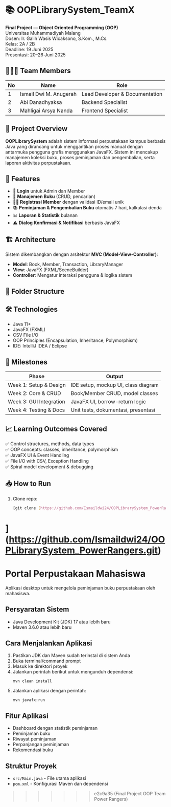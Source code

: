 # 📚 OOPLibrarySystem_TeamX

**Final Project — Object Oriented Programming (OOP)**  
Universitas Muhammadiyah Malang  
Dosen: Ir. Galih Wasis Wicaksono, S.Kom., M.Cs.  
Kelas: 2A / 2B  
Deadline: 19 Juni 2025  
Presentasi: 20–26 Juni 2025

## 👨‍👩‍👦 Team Members

| No | Name                   | Role                     |
|----|------------------------|--------------------------|
| 1  | Ismail Dwi M. Anugerah | Lead Developer & Documentation |
| 2  | Abi Danadhyaksa        | Backend Specialist       |
| 3  | Mahligai Arsya Nanda   | Frontend Specialist      |

## 📌 Project Overview

**OOPLibrarySystem** adalah sistem informasi perpustakaan kampus berbasis Java yang dirancang untuk menggantikan proses manual dengan antarmuka pengguna grafis menggunakan JavaFX. Sistem ini mencakup manajemen koleksi buku, proses peminjaman dan pengembalian, serta laporan aktivitas perpustakaan.

## 🧩 Features

- 🔐 **Login** untuk Admin dan Member
- 📖 **Manajemen Buku** (CRUD, pencarian)
- 🧑‍🎓 **Registrasi Member** dengan validasi ID/email unik
- 📚 **Peminjaman & Pengembalian Buku** otomatis 7 hari, kalkulasi denda
- 📊 **Laporan & Statistik** bulanan
- ⚠️ **Dialog Konfirmasi & Notifikasi** berbasis JavaFX

## 🏗️ Architecture

Sistem dikembangkan dengan arsitektur **MVC (Model-View-Controller)**:
- **Model**: Book, Member, Transaction, LibraryManager
- **View**: JavaFX (FXML/SceneBuilder)
- **Controller**: Mengatur interaksi pengguna & logika sistem

## 📂 Folder Structure


## 🛠️ Technologies

- Java 11+
- JavaFX (FXML)
- CSV File I/O
- OOP Principles (Encapsulation, Inheritance, Polymorphism)
- IDE: IntelliJ IDEA / Eclipse

## 📅 Milestones

| Phase                    | Output                                 |
|--------------------------|----------------------------------------|
| Week 1: Setup & Design   | IDE setup, mockup UI, class diagram    |
| Week 2: Core & CRUD      | Book/Member CRUD, model classes        |
| Week 3: GUI Integration  | JavaFX UI, borrow-return logic         |
| Week 4: Testing & Docs   | Unit tests, dokumentasi, presentasi    |

## 📈 Learning Outcomes Covered

✅ Control structures, methods, data types  
✅ OOP concepts: classes, inheritance, polymorphism  
✅ JavaFX UI & Event Handling  
✅ File I/O with CSV, Exception Handling  
✅ Spiral model development & debugging

## 📥 How to Run

1. Clone repo:  
   ```bash
   [git clone [https://github.com/Ismaildwi24/OOPLibrarySystem_PowerRangers.git]
](https://github.com/Ismaildwi24/OOPLibrarySystem_PowerRangers.git)
=======
# Portal Perpustakaan Mahasiswa

Aplikasi desktop untuk mengelola peminjaman buku perpustakaan oleh mahasiswa.

## Persyaratan Sistem

- Java Development Kit (JDK) 17 atau lebih baru
- Maven 3.6.0 atau lebih baru

## Cara Menjalankan Aplikasi

1. Pastikan JDK dan Maven sudah terinstal di sistem Anda
2. Buka terminal/command prompt
3. Masuk ke direktori proyek
4. Jalankan perintah berikut untuk mengunduh dependensi:
   ```
   mvn clean install
   ```
5. Jalankan aplikasi dengan perintah:
   ```
   mvn javafx:run
   ```

## Fitur Aplikasi

- Dashboard dengan statistik peminjaman
- Peminjaman buku
- Riwayat peminjaman
- Perpanjangan peminjaman
- Rekomendasi buku

## Struktur Proyek

- `src/Main.java` - File utama aplikasi
- `pom.xml` - Konfigurasi Maven dan dependensi
>>>>>>> e2c9a35 (Final Project OOP Team Power Rangers)
